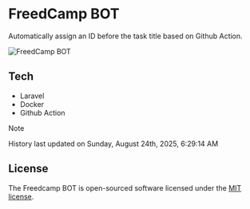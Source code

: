 # FreedCamp BOT

Automatically assign an ID before the task title based on Github Action.

![FreedCamp BOT](https://repository-images.githubusercontent.com/737932867/7d34798b-2680-471c-b089-a78a718d3d6a)

## Tech

- Laravel
- Docker
- Github Action

> [!NOTE]  
> History last updated on Sunday, August 24th, 2025, 6:29:14 AM

## License

The Freedcamp BOT is open-sourced software licensed under the [MIT license](https://opensource.org/licenses/MIT).
